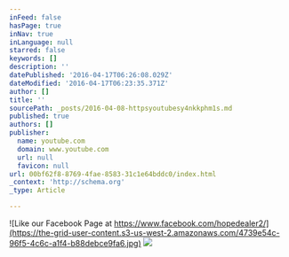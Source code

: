 ```yaml
---
inFeed: false
hasPage: true
inNav: true
inLanguage: null
starred: false
keywords: []
description: ''
datePublished: '2016-04-17T06:26:08.029Z'
dateModified: '2016-04-17T06:23:35.371Z'
author: []
title: ''
sourcePath: _posts/2016-04-08-httpsyoutubesy4nkkphm1s.md
published: true
authors: []
publisher:
  name: youtube.com
  domain: www.youtube.com
  url: null
  favicon: null
url: 00bf62f8-8769-4fae-8583-31c1e64bddc0/index.html
_context: 'http://schema.org'
_type: Article

---
```

![Like our Facebook Page at https://www.facebook.com/hopedealer2/](https://the-grid-user-content.s3-us-west-2.amazonaws.com/4739e54c-96f5-4c6c-a1f4-b88debce9fa6.jpg)
![](https://s3-us-west-2.amazonaws.com/the-grid-img/p/98be30b0db041537ab7de680662bfe676e18706f.png)